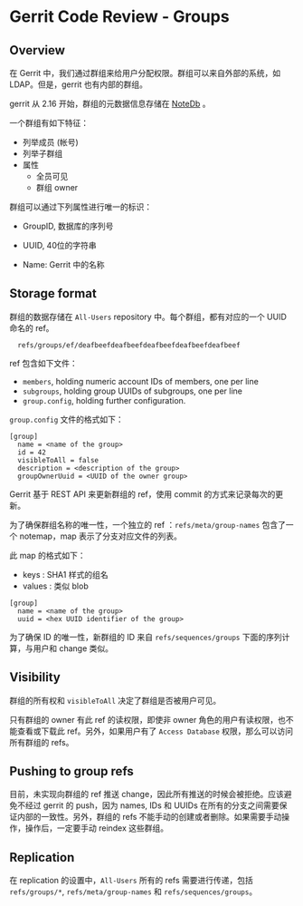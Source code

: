 
# Gerrit Code Review - Groups

## Overview

在 Gerrit 中，我们通过群组来给用户分配权限。群组可以来自外部的系统，如 LDAP。但是，gerrit 也有内部的群组。

gerrit 从 2.16 开始，群组的元数据信息存储在 [NoteDb](note-db.md) 。

一个群组有如下特征：

* 列举成员 (帐号)
* 列举子群组
* 属性
  - 全员可见
  - 群组 owner

群组可以通过下列属性进行唯一的标识：

* GroupID, 数据库的序列号

* UUID, 40位的字符串

* Name: Gerrit 中的名称

## Storage format

群组的数据存储在 `All-Users` repository 中。每个群组，都有对应的一个 UUID 命名的 ref。

```
  refs/groups/ef/deafbeefdeafbeefdeafbeefdeafbeefdeafbeef
```

ref 包含如下文件：

* `members`, holding numeric account IDs of members, one per line
* `subgroups`, holding group UUIDs of subgroups, one per line
* `group.config`, holding further configuration.

`group.config` 文件的格式如下：

```
[group]
  name = <name of the group>
  id = 42
  visibleToAll = false
  description = <description of the group>
  groupOwnerUuid = <UUID of the owner group>
```

Gerrit 基于 REST API 来更新群组的 ref，使用 commit 的方式来记录每次的更新。

为了确保群组名称的唯一性，一个独立的 ref ：`refs/meta/group-names` 包含了一个 notemap，map 表示了分支对应文件的列表。

此 map 的格式如下：

* keys : SHA1 样式的组名
* values : 类似 blob

```
[group]
  name = <name of the group>
  uuid = <hex UUID identifier of the group>
```

为了确保 ID 的唯一性，新群组的 ID 来自 `refs/sequences/groups` 下面的序列计算，与用户和 change 类似。

## Visibility

群组的所有权和 `visibleToAll` 决定了群组是否被用户可见。

只有群组的 owner 有此 ref 的读权限，即使非 owner 角色的用户有读权限，也不能查看或下载此 ref。另外，如果用户有了 `Access Database` 权限，那么可以访问所有群组的 refs。

## Pushing to group refs

目前，未实现向群组的 ref 推送 change，因此所有推送的时候会被拒绝。应该避免不经过 gerrit 的 push，因为 names, IDs 和 UUIDs 在所有的分支之间需要保证内部的一致性。另外，群组的 refs 不能手动的创建或者删除。如果需要手动操作，操作后，一定要手动 reindex 这些群组。

## Replication

在 replication 的设置中，`All-Users` 所有的 refs 需要进行传递，包括 `refs/groups/*`, `refs/meta/group-names` 和 `refs/sequences/groups`。

